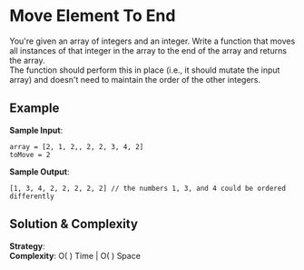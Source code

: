 # Move Element To End  
You're given an array of integers and an integer. Write a function that moves all instances of that integer in the array to the end of the array and returns the array.  
The function should perform this in place (i.e., it should mutate the input array) and doesn't need to maintain the order of the other integers.  

## Example  
__Sample Input__:  
```
array = [2, 1, 2,, 2, 2, 3, 4, 2]  
toMove = 2  
```
__Sample Output__:  
```
[1, 3, 4, 2, 2, 2, 2, 2] // the numbers 1, 3, and 4 could be ordered differently  
```

## Solution & Complexity  
__Strategy__:  
__Complexity__: O( ) Time | O( ) Space  